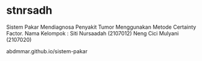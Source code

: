 # stnrsadh
Sistem Pakar Mendiagnosa Penyakit Tumor Menggunakan Metode Certainty Factor.
Nama Kelompok :
Siti Nursaadah (2107012)
Neng Cici Mulyani (2107020)

abdmmar.github.io/sistem-pakar
